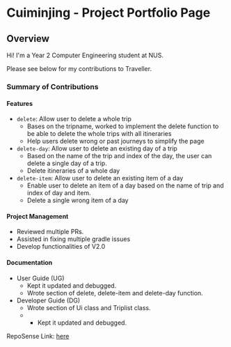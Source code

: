 # Cuiminjing - Project Portfolio Page

## Overview
Hi! I'm a Year 2 Computer Engineering student at NUS.

Please see below for my contributions to Traveller.

### Summary of Contributions

#### Features
* `delete`: Allow user to delete a whole trip
    * Bases on the tripname, worked to implement the delete function to be able to delete the whole trips with all itineraries
    * Help users delete wrong or past journeys to simplify the page
* `delete-day`: Allow user to delete an existing day of a trip
    * Based on the name of the trip and index of the day, the user can delete a single day of a trip.
    * Delete itineraries of a whole day
* `delete-item`: Allow user to delete an existing item of a day
    * Enable user to delete an item of a day based on the name of trip and index of day and item.
    * Delete a single wrong item of a day

#### Project Management
* Reviewed multiple PRs.
* Assisted in fixing multiple gradle issues
* Develop functionalities of V2.0

#### Documentation
* User Guide (UG)
  * Kept it updated and debugged.
  * Wrote section of delete, delete-item and delete-day function.
* Developer Guide (DG)
  * Wrote section of Ui class and Triplist class.
  * * Kept it updated and debugged.

RepoSense Link: [here](https://nus-cs2113-ay2122s1.github.io/tp-dashboard/?search=cuiminjing&sort=groupTitle&sortWithin=title&timeframe=commit&mergegroup=&groupSelect=groupByRepos&breakdown=true&checkedFileTypes=docs~functional-code~test-code~other&since=2021-09-25&tabOpen=true&tabType=zoom&zA=conradwee&zR=AY2122S1-CS2113T-W13-1%2Ftp%5Bmaster%5D&zACS=172.5020920502092&zS=2021-09-25&zFS=w13&zU=2021-11-03&zMG=false&zFTF=commit&zFGS=groupByRepos&zFR=false)
